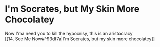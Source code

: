 # I'm Socrates, but My Skin More Chocolatey

Now I'ma need you to kill the hypocrisy, this is an aristocracy  
[[14. See Me Now#^93df7a|I'm Socrates, but my skin more chocolatey]]  
